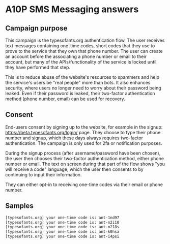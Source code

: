 # A10P SMS Messaging answers

## Campaign purpose

This campaign is the typesofants.org authentication flow. The user receives text
messages containing one-time codes, short codes that they use to prove to the
service that they own that phone number. The user can create an account before
the associating a phone number or email to their account, but many of the
APIs/functionality of the service is locked until they have performed that step.

This is to reduce abuse of the website's resources to spammers and help the
service's users be "real people" more than bots. It also enhances security,
where users no longer need to worry about their password being leaked. Even if
their password is leaked, their two-factor authentication method (phone number,
email) can be used for recovery.

## Consent

End-users consent by signing up to the website, for example in the signup:
https://beta.typesofants.org/login/ page. They choose to type their phone number
and signup, which these days always requires two-factor authentication. The
campaign is only used for 2fa or notification purposes.

During the signup process (after username/password have been chosen), the user
then chooses their two-factor authentication method, either phone number or
email. The text on screen during that part of the flow shows "you will receive a
code" language, which the user then consents to by continuing to input their
information.

They can either opt-in to receiving one-time codes via their email or phone
number.

## Samples

```txt
[typesofants.org] your one-time code is: ant-1nd97
[typesofants.org] your one-time code is: ant-n2i10
[typesofants.org] your one-time code is: ant-n218s
[typesofants.org] your one-time code is: ant-k0hsa
[typesofants.org] your one-time code is: ant-i4psi
```
